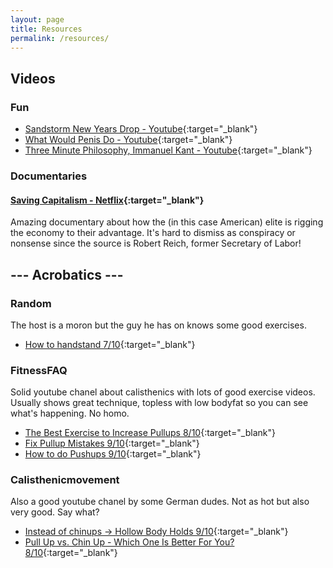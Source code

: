 ```yaml
---
layout: page
title: Resources
permalink: /resources/
---
```


## Videos
### Fun
- [Sandstorm New Years Drop - Youtube](https://www.youtube.com/watch?v=db5f-A-vSyw){:target="_blank"}
- [What Would Penis Do - Youtube](https://www.youtube.com/watch?v=xXmPFJqTHKo){:target="_blank"}
- [Three Minute Philosophy, Immanuel Kant - Youtube](https://www.youtube.com/watch?v=xwOCmJevigw){:target="_blank"}

### Documentaries
#### [Saving Capitalism - Netflix](https://www.netflix.com/title/80127558){:target="_blank"}
Amazing documentary about how the (in this case American) elite is rigging the economy to their advantage. It's hard to dismiss as conspiracy or nonsense since the source is Robert Reich, former Secretary of Labor!

## --- Acrobatics ---
### Random 
The host is a moron but the guy he has on knows some good exercises.
- [How to handstand 7/10](https://www.youtube.com/watch?v=TyGSFUmXDSA){:target="_blank"}


### FitnessFAQ
Solid youtube chanel about calisthenics with lots of good exercise videos. Usually shows great technique, topless with low bodyfat so you can see what's happening. No homo.

- [The Best Exercise to Increase Pullups 8/10](https://www.youtube.com/watch?v=KG8JZJ22NQI){:target="_blank"}
- [Fix Pullup Mistakes 9/10](https://www.youtube.com/watch?v=ffYyATRnSbM){:target="_blank"}
- [How to do Pushups 9/10](https://www.youtube.com/watch?v=lnR_kb5Wjf8){:target="_blank"}

### Calisthenicmovement
Also a good youtube chanel by some German dudes. Not as hot but also very good. Say what?

- [Instead of chinups -> Hollow Body Holds 9/10](https://www.youtube.com/watch?v=2fB1R9uWQbw){:target="_blank"}
- [Pull Up vs. Chin Up - Which One Is Better For You? 8/10](https://www.youtube.com/watch?v=UfhT0OSUU0w){:target="_blank"}